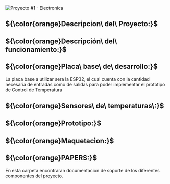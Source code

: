 ![Proyecto #1 - Electronica](https://user-images.githubusercontent.com/46485082/231867622-bb980883-b6e5-4f41-a820-a803938bd69d.png)

## ${\color{orange}Descripcion\ del\ Proyecto:}$ 



## ${\color{orange}Descripción\ del\ funcionamiento:}$




## ${\color{orange}Placa\ base\ de\ desarrollo:}$

La placa base a utilizar sera la ESP32, el cual cuenta con la cantidad necesaria de entradas como de salidas para poder implementar el prototipo de Control de Temperatura





## ${\color{orange}Sensores\ de\ temperaturas\:}$


## ${\color{orange}Prototipo:}$



## ${\color{orange}Maquetacion:}$




## ${\color{orange}PAPERS:}$


En esta carpeta encontraran documentacion de soporte de los diferentes componentes del proyecto.
